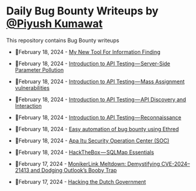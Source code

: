 # Daily Bug Bounty Writeups by [@Piyush Kumawat](https://twitter.com/piyush_supiy) 
This repository contains Bug Bounty writeups

<!-- BLOG-POST-LIST:START -->
 - 💯February 18, 2024 - [My New Tool For Information Finding](https://medium.com/@mrraghavop12/my-new-tool-for-information-finding-92a205a6e305?source=rss------bug_bounty-5) 

 - 💯February 18, 2024 - [Introduction to API Testing — Server-Side Parameter Pollution](https://medium.com/@harry.hphu/introduction-to-api-testing-server-side-parameter-pollution-52dc5c170d19?source=rss------bug_bounty-5) 

 - 💯February 18, 2024 - [Introduction to API Testing — Mass Assignment vulnerabilities](https://medium.com/@harry.hphu/introduction-to-api-testing-mass-assignment-vulnerabilities-1643f75d1d20?source=rss------bug_bounty-5) 

 - 💯February 18, 2024 - [Introduction to API Testing — API Discovery and Interaction](https://medium.com/@harry.hphu/introduction-to-api-testing-api-discovery-and-interaction-705248fc089e?source=rss------bug_bounty-5) 

 - 💯February 18, 2024 - [Introduction to API Testing — Reconnaissance](https://medium.com/@harry.hphu/introduction-to-api-testing-reconnaissance-7b471f4f4e73?source=rss------bug_bounty-5) 

 - 💯February 18, 2024 - [Easy automation of bug bounty using Ethred](https://medium.com/@eyaalgabay/automate-bug-bounty-using-ethred-de042fb19926?source=rss------bug_bounty-5) 

 - 💯February 18, 2024 - [Apa Itu Security Operation Center &lpar;SOC&rpar;](https://medium.com/@yasminramadini/apa-itu-security-operation-center-soc-345f56cd85f3?source=rss------bug_bounty-5) 

 - 💯February 18, 2024 - [HackTheBox — SQLMap Essentials](https://medium.com/@harry.hphu/hackthebox-sqlmap-essentials-72eaa7a13596?source=rss------bug_bounty-5) 

 - 💯February 17, 2024 - [MonikerLink Meltdown: Demystifying CVE-2024–21413 and Dodging Outlook’s Booby Trap](https://medium.com/@chinamayjoshi/monikerlink-meltdown-demystifying-cve-2024-21413-and-dodging-outlooks-booby-trap-43ba52c4b458?source=rss------bug_bounty-5) 

 - 💯February 17, 2024 - [Hacking the Dutch Government](https://medium.com/@jackson_80133/hacking-the-dutch-government-153678a191c0?source=rss------bug_bounty-5) 
<!-- BLOG-POST-LIST:END -->
